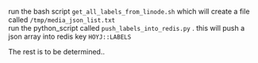 run the bash script `get_all_labels_from_linode.sh` which will create a file called `/tmp/media_json_list.txt`  
run the python_script called `push_labels_into_redis.py` . this will push a json array into redis key `HOYJ::LABELS`  

The rest is to be determined..  
